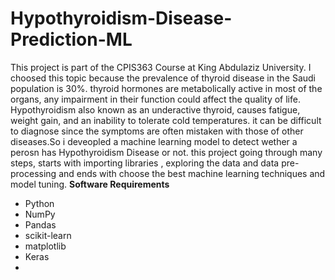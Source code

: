 # Hypothyroidism-Disease-Prediction-ML

This project is part of the CPIS363 Course at King Abdulaziz University.
I choosed this topic because the prevalence of thyroid disease in the Saudi population is 30%. thyroid hormones are metabolically active in most of the organs, any impairment in their function could affect the quality of life. Hypothyroidism also known as an underactive thyroid, causes fatigue, weight gain, and an inability to tolerate cold temperatures. it can be difficult to diagnose since the symptoms are often mistaken with those of other diseases.So i deveopled a machine learning model to detect wether a perosn has Hypothyroidism Disease or not.
this project going through many steps, starts with importing libraries , exploring the data and data pre-processing and ends with choose the best machine learning techniques and model tuning.
**Software Requirements**
- Python 
- NumPy
- Pandas
- scikit-learn
- matplotlib
- Keras
- 
